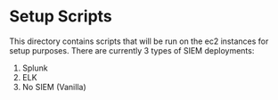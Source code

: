 # Setup Scripts
This directory contains scripts that will be run on the ec2 instances for setup purposes. There are currently 3 types of SIEM deployments:
1. Splunk
2. ELK
3. No SIEM (Vanilla)